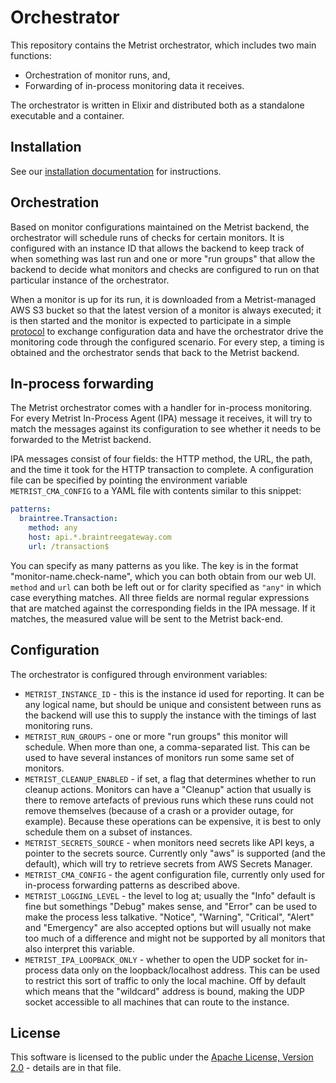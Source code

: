# Orchestrator

This repository contains the Metrist orchestrator, which includes two main functions:

* Orchestration of monitor runs, and,
* Forwarding of in-process monitoring data it receives.

The orchestrator is written in Elixir and distributed both as a standalone executable and a container.

## Installation

See our [installation documentation](INSTALL.md) for instructions.

## Orchestration

Based on monitor configurations maintained on the Metrist backend, the orchestrator will schedule runs
of checks for certain monitors. It is configured with an instance ID that allows the backend to keep
track of when something was last run and one or more "run groups" that allow the backend to decide what
monitors and checks are configured to run on that particular instance of the orchestrator.

When a monitor is up for its run, it is downloaded from a Metrist-managed AWS S3 bucket so that the latest version of
a monitor is always executed; it is then started and the monitor is expected to participate in a simple
[protocol](docs/protocol.md) to exchange configuration data and have the orchestrator drive the monitoring code
through the configured scenario. For every step, a timing is obtained and the orchestrator sends that back to
the Metrist backend.

## In-process forwarding

The Metrist orchestrator comes with a handler for in-process monitoring. For every Metrist In-Process Agent (IPA) message it receives,
it will try to match the messages against its configuration to see whether it needs to be forwarded to the Metrist backend.

IPA messages consist of four fields: the HTTP method, the URL, the path, and the time it took for the HTTP transaction to
complete. A configuration file can be specified by pointing the environment variable `METRIST_CMA_CONFIG` to a YAML file with
contents similar to this snippet:

```yaml
patterns:
  braintree.Transaction:
    method: any
    host: api.*.braintreegateway.com
    url: /transaction$
```

You can specify as many patterns as you like. The key is in the format "monitor-name.check-name", which you can both obtain
from our web UI. `method` and `url` can both be left out or for clarity specified as `"any"` in which case everything matches. All
three fields are normal regular expressions that are matched against the corresponding fields in the IPA message. If it matches,
the measured value will be sent to the Metrist back-end.

## Configuration

The orchestrator is configured through environment variables:

* `METRIST_INSTANCE_ID` - this is the instance id used for reporting. It can be any logical name, but should be unique and consistent between
  runs as the backend will use this to supply the instance with the timings of last monitoring runs.
* `METRIST_RUN_GROUPS` - one or more "run groups" this monitor will schedule. When more than one, a comma-separated list. This can be
  used to have several instances of monitors run some same set of monitors.
* `METRIST_CLEANUP_ENABLED` - if set, a flag that determines whether to run cleanup actions. Monitors can have a "Cleanup" action
  that usually is there to remove artefacts of previous runs which these runs could not remove themselves (because of a crash or
  a provider outage, for example). Because these operations can be expensive, it is best to only schedule them on a subset of instances.
* `METRIST_SECRETS_SOURCE` - when monitors need secrets like API keys, a pointer to the secrets source. Currently only "aws" is
  supported (and the default), which will try to retrieve secrets from AWS Secrets Manager.
* `METRIST_CMA_CONFIG` - the agent configuration file, currently only used for in-process forwarding patterns as described above.
* `METRIST_LOGGING_LEVEL` - the level to log at; usually the "Info" default is fine but somethings "Debug" makes sense, and "Error"
  can be used to make the process less talkative. "Notice", "Warning", "Critical", "Alert" and "Emergency" are also accepted options
  but will usually not make too much of a difference and might not be supported by all monitors that also interpret this variable.
* `METRIST_IPA_LOOPBACK_ONLY` - whether to open the UDP socket for in-process data only on the loopback/localhost address. This can be
  used to restrict this sort of traffic to only the local machine. Off by default which means that the "wildcard" address is bound,
  making the UDP socket accessible to all machines that can route to the instance.

## License

This software is licensed to the public under the [Apache License, Version 2.0](LICENSE.txt) - details are
in that file.
